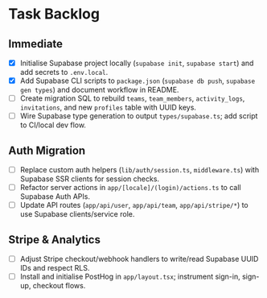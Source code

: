 # Task Backlog

## Immediate
- [x] Initialise Supabase project locally (`supabase init`, `supabase start`) and add secrets to `.env.local`.
- [x] Add Supabase CLI scripts to `package.json` (`supabase db push`, `supabase gen types`) and document workflow in README.
- [ ] Create migration SQL to rebuild `teams`, `team_members`, `activity_logs`, `invitations`, and new `profiles` table with UUID keys.
- [ ] Wire Supabase type generation to output `types/supabase.ts`; add script to CI/local dev flow.

## Auth Migration
- [ ] Replace custom auth helpers (`lib/auth/session.ts`, `middleware.ts`) with Supabase SSR clients for session checks.
- [ ] Refactor server actions in `app/[locale]/(login)/actions.ts` to call Supabase Auth APIs.
- [ ] Update API routes (`app/api/user`, `app/api/team`, `app/api/stripe/*`) to use Supabase clients/service role.

## Stripe & Analytics
- [ ] Adjust Stripe checkout/webhook handlers to write/read Supabase UUID IDs and respect RLS.
- [ ] Install and initialise PostHog in `app/layout.tsx`; instrument sign-in, sign-up, checkout flows.
